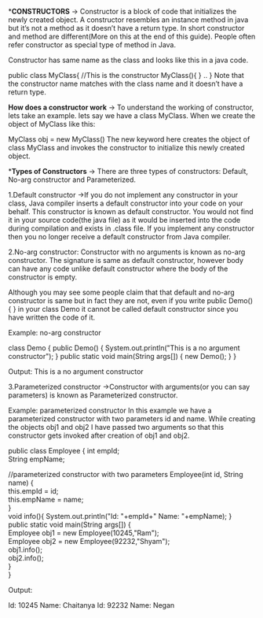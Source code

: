 ***CONSTRUCTORS**
-> Constructor is a block of code that initializes the newly created object. A constructor resembles an instance method in java but it’s not a method as it doesn’t have a return type. In short constructor and method are different(More on this at the end of this guide). People often refer constructor as special type of method in Java.

Constructor has same name as the class and looks like this in a java code.

public class MyClass{
   //This is the constructor
   MyClass(){
   }
   ..
}
Note that the constructor name matches with the class name and it doesn’t have a return type.

**How does a constructor work**
-> To understand the working of constructor, lets take an example. lets say we have a class MyClass.
When we create the object of MyClass like this:

MyClass obj = new MyClass()
The new keyword here creates the object of class MyClass and invokes the constructor to initialize this newly created object.


***Types of Constructors**
-> There are three types of constructors: Default, No-arg constructor and Parameterized.

1.Default constructor
->If you do not implement any constructor in your class, Java compiler inserts a default constructor into your code on your behalf. This constructor is known as default constructor. You would not find it in your source code(the java file) as it would be inserted into the code during compilation and exists in .class file. If you implement any constructor then you no longer receive a default constructor from Java compiler.

2.No-arg constructor:
Constructor with no arguments is known as no-arg constructor. The signature is same as default constructor, however body can have any code unlike default constructor where the body of the constructor is empty.

Although you may see some people claim that that default and no-arg constructor is same but in fact they are not, even if you write public Demo() { } in your class Demo it cannot be called default constructor since you have written the code of it.

Example: no-arg constructor

class Demo
{
     public Demo()
     {
         System.out.println("This is a no argument constructor");
     }
     public static void main(String args[]) 
     {
    	 new Demo();
     }
}

Output:
This is a no argument constructor


3.Parameterized constructor
->Constructor with arguments(or you can say parameters) is known as Parameterized constructor.

Example: parameterized constructor
In this example we have a parameterized constructor with two parameters id and name. While creating the objects obj1 and obj2 I have passed two arguments so that this constructor gets invoked after creation of obj1 and obj2.

public class Employee 
{
   int empId;  
   String empName;  
	    
   //parameterized constructor with two parameters
   Employee(int id, String name)
   {  
       this.empId = id;  
       this.empName = name;  
   }  
   void info(){
        System.out.println("Id: "+empId+" Name: "+empName);
   }  	   
   public static void main(String args[])
   {  
	Employee obj1 = new Employee(10245,"Ram");  
	Employee obj2 = new Employee(92232,"Shyam");  
	obj1.info();  
	obj2.info();  
   }  
}

Output:

Id: 10245 Name: Chaitanya
Id: 92232 Name: Negan
